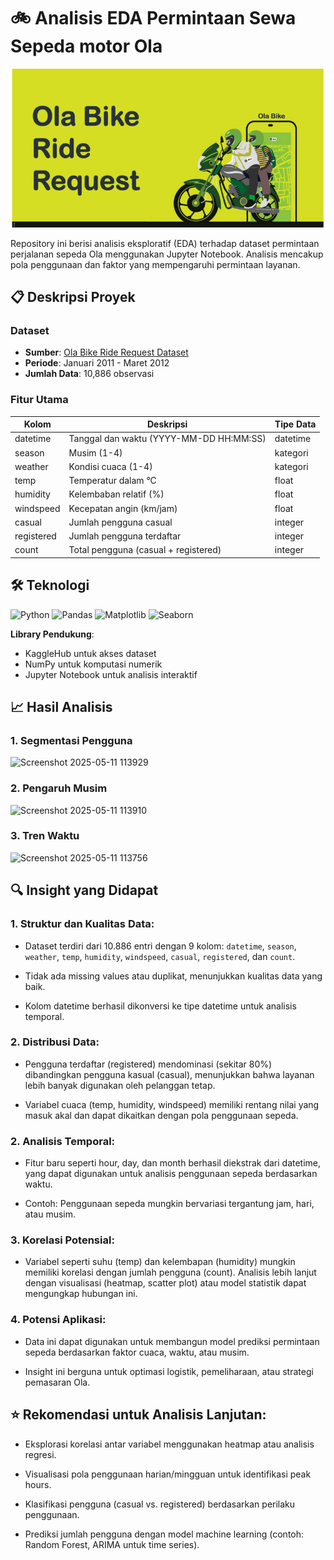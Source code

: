 # 🚲 Analisis EDA Permintaan Sewa Sepeda motor Ola

![Bike Sharing](https://github.com/nownunk55/EDA-ola/blob/main/pictures/dataset-cover.png)

Repository ini berisi analisis eksploratif (EDA) terhadap dataset permintaan perjalanan sepeda Ola menggunakan Jupyter Notebook. Analisis mencakup pola penggunaan dan faktor yang mempengaruhi permintaan layanan.

## 📋 Deskripsi Proyek

### Dataset
- **Sumber**: [Ola Bike Ride Request Dataset](https://www.kaggle.com/datasets/palvinder2006/ola-bike-ride-request)
- **Periode**: Januari 2011 - Maret 2012
- **Jumlah Data**: 10,886 observasi

### Fitur Utama
| Kolom        | Deskripsi                              | Tipe Data  |
|--------------|----------------------------------------|------------|
| datetime     | Tanggal dan waktu (YYYY-MM-DD HH:MM:SS)| datetime   |
| season       | Musim (1-4)                            | kategori   |
| weather      | Kondisi cuaca (1-4)                    | kategori   |
| temp         | Temperatur dalam °C                    | float      |
| humidity     | Kelembaban relatif (%)                 | float      |
| windspeed    | Kecepatan angin (km/jam)               | float      |
| casual       | Jumlah pengguna casual                 | integer    |
| registered   | Jumlah pengguna terdaftar              | integer    |
| count        | Total pengguna (casual + registered)   | integer    |

## 🛠️ Teknologi

![Python](https://img.shields.io/badge/Python-3.8%2B-blue)
![Pandas](https://img.shields.io/badge/Pandas-1.3.0-green)
![Matplotlib](https://img.shields.io/badge/Matplotlib-3.4.2-red)
![Seaborn](https://img.shields.io/badge/Seaborn-0.11.1-orange)

**Library Pendukung**:
- KaggleHub untuk akses dataset
- NumPy untuk komputasi numerik
- Jupyter Notebook untuk analisis interaktif

## 📈 Hasil Analisis

### 1. Segmentasi Pengguna
![Screenshot 2025-05-11 113929](https://github.com/user-attachments/assets/e8e6b964-9ce6-4c6c-ab26-089ea6015466)

### 2. Pengaruh Musim
![Screenshot 2025-05-11 113910](https://github.com/user-attachments/assets/7fb13230-c8da-45ee-aa02-3f11179dda97)

### 3. Tren Waktu
![Screenshot 2025-05-11 113756](https://github.com/user-attachments/assets/8bbe12b5-6286-44c4-bba1-4a6da2208494)

## 🔍 Insight yang Didapat

### 1. Struktur dan Kualitas Data:
- Dataset terdiri dari 10.886 entri dengan 9 kolom: ```datetime```, ```season```, ```weather```, ```temp```, ```humidity```, ```windspeed```, ```casual```, ```registered```, dan ```count```.

- Tidak ada missing values atau duplikat, menunjukkan kualitas data yang baik.

- Kolom datetime berhasil dikonversi ke tipe datetime untuk analisis temporal.

### 2. Distribusi Data:

- Pengguna terdaftar (registered) mendominasi (sekitar 80%) dibandingkan pengguna kasual (casual), menunjukkan bahwa layanan lebih banyak digunakan oleh pelanggan tetap.

- Variabel cuaca (temp, humidity, windspeed) memiliki rentang nilai yang masuk akal dan dapat dikaitkan dengan pola penggunaan sepeda.

### 2. Analisis Temporal:

- Fitur baru seperti hour, day, dan month berhasil diekstrak dari datetime, yang dapat digunakan untuk analisis penggunaan sepeda berdasarkan waktu.

- Contoh: Penggunaan sepeda mungkin bervariasi tergantung jam, hari, atau musim.

### 3. Korelasi Potensial:

- Variabel seperti suhu (temp) dan kelembapan (humidity) mungkin memiliki korelasi dengan jumlah pengguna (count). Analisis lebih lanjut dengan visualisasi (heatmap, scatter plot) atau model statistik dapat mengungkap hubungan ini.

### 4. Potensi Aplikasi:

- Data ini dapat digunakan untuk membangun model prediksi permintaan sepeda berdasarkan faktor cuaca, waktu, atau musim.

- Insight ini berguna untuk optimasi logistik, pemeliharaan, atau strategi pemasaran Ola.

## ⭐ Rekomendasi untuk Analisis Lanjutan:
- Eksplorasi korelasi antar variabel menggunakan heatmap atau analisis regresi.

- Visualisasi pola penggunaan harian/mingguan untuk identifikasi peak hours.

- Klasifikasi pengguna (casual vs. registered) berdasarkan perilaku penggunaan.

- Prediksi jumlah pengguna dengan model machine learning (contoh: Random Forest, ARIMA untuk time series).
